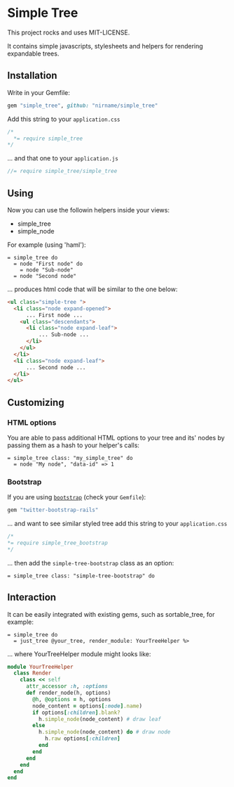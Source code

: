 # Simple Tree

This project rocks and uses MIT-LICENSE.

It contains simple javascripts, stylesheets and helpers for rendering expandable trees.

## Installation

Write in your Gemfile:
```ruby
gem "simple_tree", github: "nirname/simple_tree"
```
Add this string to your `application.css`
```css
/*
  *= require simple_tree
*/
```
... and that one to your `application.js`
```js
//= require simple_tree/simple_tree
```

## Using

Now you can use the followin helpers inside your views:
* simple_tree
* simple_node

For example (using 'haml'):

```haml
= simple_tree do
  = node "First node" do
    = node "Sub-node"
  = node "Second node"
```

... produces html code that will be similar to the one below:

```html
<ul class="simple-tree ">
  <li class="node expand-opened">
      ... First node ...
    <ul class="descendants">
      <li class="node expand-leaf">
          ... Sub-node ...
      </li>
    </ul>
  </li>
  <li class="node expand-leaf">
      ... Second node ...
  </li>
</ul>
```

## Customizing

### HTML options

You are able to pass additional HTML options to your tree and its' nodes by passing them as a hash to your helper's calls:

```haml
= simple_tree class: "my_simple_tree" do
  = node "My node", "data-id" => 1
```

### Bootstrap

If you are using [`bootstrap`](https://github.com/twitter/bootstrap "Twitter Bootstrap on GitHub") (check your `Gemfile`):
```ruby
gem "twitter-bootstrap-rails"
```
... and want to see similar styled tree add this string to your `application.css`
```css
/*
*= require simple_tree_bootstrap
*/
```
... then add the `simple-tree-bootstrap` class as an option:
```haml
= simple_tree class: "simple-tree-bootstrap" do
```

## Interaction

It can be easily integrated with existing gems, such as sortable_tree, for example:

```haml
= simple_tree do
  = just_tree @your_tree, render_module: YourTreeHelper %>
```
... where YourTreeHelper module might looks like:

```ruby
module YourTreeHelper
  class Render
    class << self
      attr_accessor :h, :options
      def render_node(h, options)
        @h, @options = h, options
        node_content = options[:node].name)
        if options[:children].blank?
          h.simple_node(node_content) # draw leaf
        else
          h.simple_node(node_content) do # draw node
            h.raw options[:children]
          end
        end
      end
    end
  end
end
```
